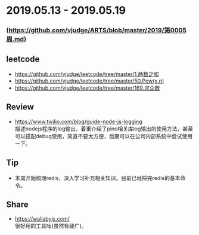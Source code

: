 # 2019.05.13 - 2019.05.19
### (https://github.com/vjudge/ARTS/blob/master/2019/第0005周.md)

## leetcode
* https://github.com/vjudge/leetcode/tree/master/1.两数之和
* https://github.com/vjudge/leetcode/tree/master/50.Pow(x,n)
* https://github.com/vjudge/leetcode/tree/master/169.求众数

## Review
* https://www.twilio.com/blog/guide-node-js-logging  
描述nodejs程序的log输出，着重介绍了pino相关库log输出的使用方法，甚至可以搭配debug使用，简直不要太方便，后期可以在公司内部系统中尝试使用一下。

## Tip
* 本周开始梳理redis，深入学习补充相关知识。目前已经捋完redis的基本命令。

## Share
* https://wallabyjs.com/  
很好用的工具吆(虽然有硬广)。
